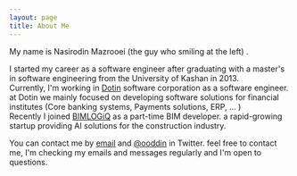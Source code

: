 ```yaml
---
layout: page
title: About Me
---
```


My name is Nasirodin Mazrooei (the guy who smiling at the left) . 

I started my career as a software engineer after graduating with a master's in software engineering from the University of Kashan in 2013.<br/>
Currently, I'm working in [Dotin](https://www.dotin.ir/) software corporation as a software engineer. at Dotin we mainly focused on developing software solutions for financial institutes (Core banking systems, Payments solutions, ERP, ... )<br/>
Recently I joined [BIMLOGiQ](http://bimlogiq.com/) as a part-time BIM developer. a rapid-growing startup providing AI solutions for the construction industry.

You can contact me by [email](mailto:nasirodin@gmail.com) and [@ooddin](https://twitter.com/ooddin) in Twitter. feel free to contact me, I'm checking my emails and messages regularly and I'm open to questions.